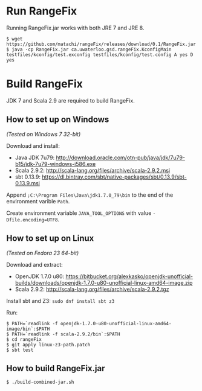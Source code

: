 # Run RangeFix

Running RangeFix.jar works with both JRE 7 and JRE 8.

    $ wget https://github.com/matachi/rangeFix/releases/download/0.1/RangeFix.jar
    $ java -cp RangeFix.jar ca.uwaterloo.gsd.rangeFix.KconfigMain testfiles/kconfig/test.exconfig testfiles/kconfig/test.config A yes D yes

# Build RangeFix

JDK 7 and Scala 2.9 are required to build RangeFix.

## How to set up on Windows

*(Tested on Windows 7 32-bit)*

Download and install:

* Java JDK 7u79: <http://download.oracle.com/otn-pub/java/jdk/7u79-b15/jdk-7u79-windows-i586.exe>
* Scala 2.9.2: <http://scala-lang.org/files/archive/scala-2.9.2.msi>
* sbt 0.13.9: <https://dl.bintray.com/sbt/native-packages/sbt/0.13.9/sbt-0.13.9.msi>

Append `;C:\Program Files\Java\jdk1.7.0_79\bin` to the end of the environment
varible `Path`.

Create environment variable `JAVA_TOOL_OPTIONS` with value
`-Dfile.encoding=UTF8`.

## How to set up on Linux

*(Tested on Fedora 23 64-bit)*

Download and extract:

* OpenJDK 1.7.0 u80: <https://bitbucket.org/alexkasko/openjdk-unofficial-builds/downloads/openjdk-1.7.0-u80-unofficial-linux-amd64-image.zip>
* Scala 2.9.2: <http://scala-lang.org/files/archive/scala-2.9.2.tgz>

Install sbt and Z3: `sudo dnf install sbt z3`

Run:

    $ PATH=`readlink -f openjdk-1.7.0-u80-unofficial-linux-amd64-image/bin`:$PATH
    $ PATH=`readlink -f scala-2.9.2/bin`:$PATH
    $ cd rangeFix
    $ git apply linux-z3-path.patch
    $ sbt test

## How to build RangeFix.jar

    $ ./build-combined-jar.sh

